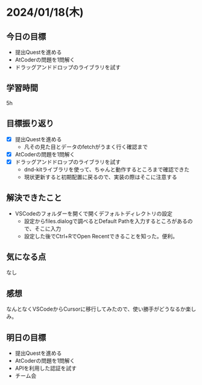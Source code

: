 # 2024/01/18(木)

## 今日の目標
* 提出Questを進める
* AtCoderの問題を1問解く
* ドラッグアンドドロップのライブラリを試す

## 学習時間
5h

## 目標振り返り
* [x] 提出Questを進める
  * 凡その見た目とデータのfetchがうまく行く確認まで
* [x] AtCoderの問題を1問解く
* [x] ドラッグアンドドロップのライブラリを試す
  * dnd-kitライブラリを使って、ちゃんと動作するところまで確認できた
  * 現状更新すると初期配置に戻るので、実装の際はそこに注意する

## 解決できたこと
- VSCodeのフォルダーを開くで開くデフォルトディレクトリの設定
  - 設定からfiles.dialogで調べるとDefault Pathを入力するところがあるので、そこに入力
  - 設定した後でCtrl+RでOpen Recentできることを知った。便利。

## 気になる点
なし

## 感想
なんとなくVSCodeからCursorに移行してみたので、使い勝手がどうなるか楽しみ。

## 明日の目標
* 提出Questを進める
* AtCoderの問題を1問解く
* APIを利用した認証を試す
* チーム会
